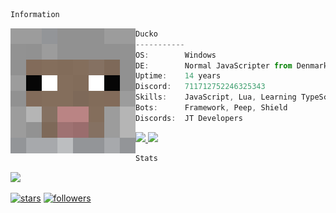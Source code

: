 ```bash
Information
```

<img src="SHEEP.png" align="left" width=200>

```ts
Ducko
-----------
OS:        Windows
DE:        Normal JavaScripter from Denmark
Uptime:    14 years
Discord:   711712752246325343
Skills:    JavaScript, Lua, Learning TypeScript
Bots:      Framework, Peep, Shield
Discords:  JT Developers
```
<p align="left">
  <a href="https://discord.com/users/711712752246325343">
    <img src="https://discord.c99.nl/widget/theme-4/711712752246325343.png"/>
  </a>
  <a href="https://discord.com/users/711712752246325343">
    <img src="https://discord.c99.nl/widget/theme-1/711712752246325343.png"/>
  </a>
</p>
  
```bash
Stats
```

<a href="https://github.com/DuckoDas/">
  <img src="https://komarev.com/ghpvc/?username=DuckoDas&color=5865f2&style=for-the-badge">
</a>

[![stars](https://img.shields.io/github/stars/DuckoDas?color=5865f2&label=stars&style=for-the-badge)](https://github.com/DuckoDas/)
[![followers](https://img.shields.io/github/followers/DuckoDas?color=5865f2&style=for-the-badge)](https://github.com/DuckoDas/)
